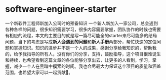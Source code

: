 # software-engineer-starter
一个新软件工程师新加入公司时的预备知识
一个新人新加入一家公司，总会遇到各种各样的问题，很多知识需要学习，很多内容需要掌握，团队协作的时候也需要有相应的流程，本文的主要目的就是写一篇尽可能全的starter来尽可能多的结局问题，当下的考虑是写成**新人会遇到的问题**和**新人手册**两部分，帮忙快速的定位问题和掌握知识。知识的进步并不是一个人的成果，感谢分享给我知识的，帮助我的，给予我指导的所有人，没有你们的分享，支持，鼓励指导，这个项目很难诞生和持续，也希望看到这篇文章的各位能够分享出去，让更多的人看到，学习，掌握，减少一个人在黑暗中摸索的时间。我也会尽最大力保证这个项目的质量和涵盖范围，也希望大家可以一起贡献🎉。
